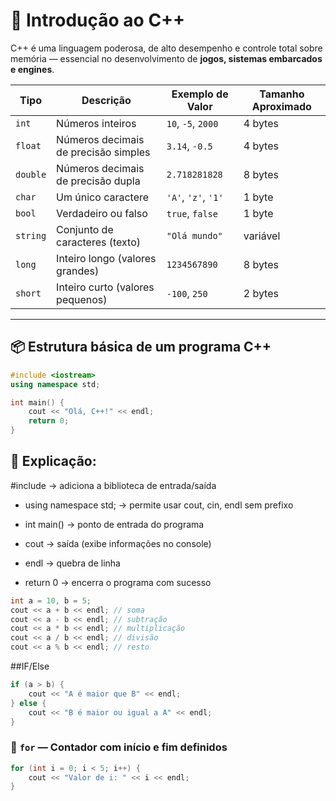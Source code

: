 # 🧠 Introdução ao C++

C++ é uma linguagem poderosa, de alto desempenho e controle total sobre memória — essencial no desenvolvimento de **jogos, sistemas embarcados e engines**.

| Tipo | Descrição | Exemplo de Valor | Tamanho Aproximado |
|------|------------|------------------|--------------------|
| `int` | Números inteiros | `10`, `-5`, `2000` | 4 bytes |
| `float` | Números decimais de precisão simples | `3.14`, `-0.5` | 4 bytes |
| `double` | Números decimais de precisão dupla | `2.718281828` | 8 bytes |
| `char` | Um único caractere | `'A'`, `'z'`, `'1'` | 1 byte |
| `bool` | Verdadeiro ou falso | `true`, `false` | 1 byte |
| `string` | Conjunto de caracteres (texto) | `"Olá mundo"` | variável |
| `long` | Inteiro longo (valores grandes) | `1234567890` | 8 bytes |
| `short` | Inteiro curto (valores pequenos) | `-100`, `250` | 2 bytes |

---

## 📦 Estrutura básica de um programa C++

```cpp
#include <iostream>
using namespace std;

int main() {
    cout << "Olá, C++!" << endl;
    return 0;
}
```

## 🧩 Explicação:

#include <iostream> → adiciona a biblioteca de entrada/saída

- using namespace std; → permite usar cout, cin, endl sem prefixo

- int main() → ponto de entrada do programa

- cout → saída (exibe informações no console)

- endl → quebra de linha

- return 0 → encerra o programa com sucesso

```cpp
int a = 10, b = 5;
cout << a + b << endl; // soma
cout << a - b << endl; // subtração
cout << a * b << endl; // multiplicação
cout << a / b << endl; // divisão
cout << a % b << endl; // resto
```

##IF/Else
```cpp
if (a > b) {
    cout << "A é maior que B" << endl;
} else {
    cout << "B é maior ou igual a A" << endl;
}
```
### 🔹 `for` — Contador com início e fim definidos

```cpp
for (int i = 0; i < 5; i++) {
    cout << "Valor de i: " << i << endl;
}
```
